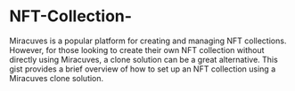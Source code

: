 # NFT-Collection-
Miracuves is a popular platform for creating and managing NFT collections. However, for those looking to create their own NFT collection without directly using Miracuves, a clone solution can be a great alternative. This gist provides a brief overview of how to set up an NFT collection using a Miracuves clone solution.
